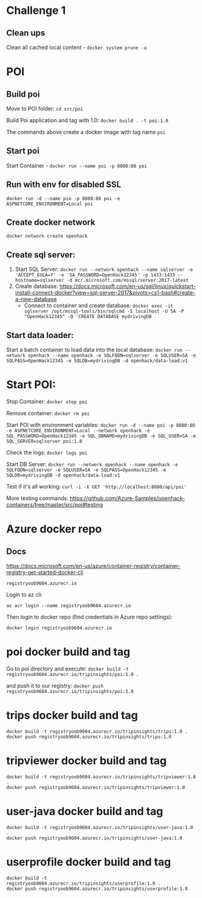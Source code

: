 # Challenge 1

## Clean ups

Clean all cached local content - `docker system prune -a`

# POI

## Build poi

Move to POI folder: `cd src/poi`

Build Poi application and tag with 1.0: `docker build . -t poi:1.0`

The commands above create a docker image with tag name `poi`

## Start poi

Start Container - `docker run --name poi -p 8080:80 poi`

## Run with env for disabled SSL

`docker run -d --name pio -p 8080:80 poi -e ASPNETCORE_ENVIRONMENT=Local poi`

## Create docker network

`docker network create openhack`

## Create sql server:

1. Start SQL Server: `docker run --network openhack --name sqlserver -e 'ACCEPT_EULA=Y' -e 'SA_PASSWORD=OpenHack12345' -p 1433:1433 --hostname=sqlserver -d mcr.microsoft.com/mssql/server:2017-latest`
2. Create database: https://docs.microsoft.com/en-us/sql/linux/quickstart-install-connect-docker?view=sql-server-2017&pivots=cs1-bash#create-a-new-database
    *  Connect to container and create database: `docker exec -it sqlserver /opt/mssql-tools/bin/sqlcmd -S localhost -U SA -P "OpenHack12345" -Q 'CREATE DATABASE mydrivingDB`

## Start data loader:

Start a batch container to load data into the local database: `docker run --network openhack --name openhack -e SQLFQDN=sqlserver -e SQLUSER=SA -e SQLPASS=OpenHack12345 -e SQLDB=mydrivingDB -d openhack/data-load:v1`

# Start POI:
Stop Container: `docker stop poi`

Remove container: `docker rm poi`

Start POI with environment variables: `docker run -d --name poi -p 8080:80 -e ASPNETCORE_ENVIRONMENT=Local --network openhack -e SQL_PASSWORD=OpenHack12345 -e SQL_DBNAME=mydrivingDB -e SQL_USER=SA -e SQL_SERVER=sqlserver poi:1.0`

Check the logs: `docker logs poi`

Start DB Server: `docker run --network openhack --name openhack -e SQLFQDN=sqlserver -e SQLUSER=SA -e SQLPASS=OpenHack12345 -e SQLDB=mydrivingDB -d openhack/data-load:v1`

Test if it's all working: `curl -i -X GET 'http://localhost:8080/api/poi'`

More testing commands: https://github.com/Azure-Samples/openhack-containers/tree/master/src/poi#testing


# Azure docker repo

## Docs
https://docs.microsoft.com/en-us/azure/container-registry/container-registry-get-started-docker-cli

`registryoob9604.azurecr.io`

Login to az cli:

```
az acr login --name registryoob9604.azurecr.io
```

Then login to docker repo (find credentials in Azure repo settings):

```
docker login registryoob9604.azurecr.io
```

# poi docker build and tag
Go to poi directory and execute: `docker build -t registryoob9604.azurecr.io/tripinsights/poi:1.0 .`

and push it to our registry: `docker push registryoob9604.azurecr.io/tripinsights/poi:1.0`

# trips docker build and tag

```
docker build -t registryoob9604.azurecr.io/tripinsights/trips:1.0 .
docker push registryoob9604.azurecr.io/tripinsights/trips:1.0
```

# tripviewer docker build and tag

```
docker build -t registryoob9604.azurecr.io/tripinsights/tripviewer:1.0 .
docker push registryoob9604.azurecr.io/tripinsights/tripviewer:1.0
```

# user-java docker build and tag

```
docker build -t registryoob9604.azurecr.io/tripinsights/user-java:1.0 .
docker push registryoob9604.azurecr.io/tripinsights/user-java:1.0
```

# userprofile docker build and tag

```
docker build -t registryoob9604.azurecr.io/tripinsights/userprofile:1.0 .
docker push registryoob9604.azurecr.io/tripinsights/userprofile:1.0
```